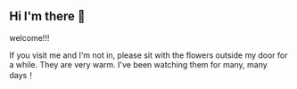 
## Hi I'm there 👋

welcome!!! 

If you visit me and I'm not in,
please sit with the flowers outside my door for a while.
They are very warm.
I've been watching them for many, many days！
